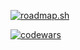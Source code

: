 [![roadmap.sh](https://roadmap.sh/card/wide/66df0624c46f68d0522796e0?variant=dark&roadmaps=frontend%2Ccyber-security)](https://roadmap.sh)

[![codewars](https://www.codewars.com/users/Kman-Kid/badges/large)]((https://codewars.com))
